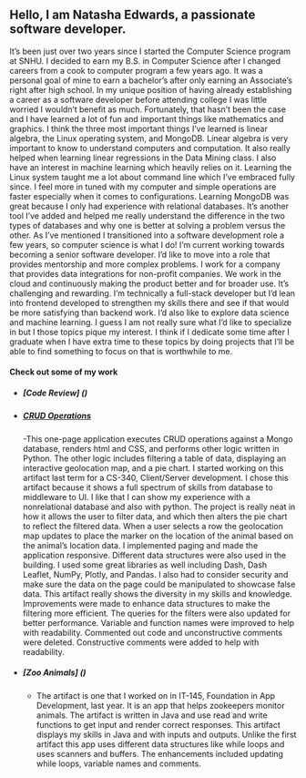 ## Hello, I am Natasha Edwards, a passionate software developer.

  It’s been just over two years since I started the Computer Science program at SNHU. I decided to earn my B.S. in Computer Science after I changed careers from a cook to computer program a few years ago. It was a personal goal of mine to earn a bachelor’s after only earning an Associate’s right after high school. 
In my unique position of having already establishing a career as a software developer before attending college I was little worried I wouldn’t benefit as much. Fortunately, that hasn’t been the case and I have learned a lot of fun and important things like mathematics and graphics. I think the three most important things I’ve learned is linear algebra, the Linux operating system, and MongoDB. Linear algebra is very important to know to understand computers and computation. It also really helped when learning linear regressions in the Data Mining class. I also have an interest in machine learning which heavily relies on it. Learning the Linux system taught me a lot about command line which I’ve embraced fully since. I feel more in tuned with my computer and simple operations are faster especially when it comes to configurations. Learning MongoDB was great because I only had experience with relational databases. It’s another tool I’ve added and helped me really understand the difference in the two types of databases and why one is better at solving a problem versus the other. 
As I’ve mentioned I transitioned into a software development role a few years, so computer science is what I do! I’m current working towards becoming a senior software developer. I’d like to move into a role that provides mentorship and more complex problems. I work for a company that provides data integrations for non-profit companies. We work in the cloud and continuously making the product better and for broader use. It’s challenging and rewarding. I’m technically a full-stack developer but I’d lean into frontend developed to strengthen my skills there and see if that would be more satisfying than backend work. I’d also like to explore data science and machine learning. I guess I am not really sure what I’d like to specialize in but I those topics pique my interest. I think if I dedicate some time after I graduate when I have extra time to these topics by doing projects that I’ll be able to find something to focus on that is worthwhile to me. 
  
#### Check out some of my work
* ##### [Code Review] ()

* ##### [CRUD Operations](https://github.com/NatashaE/dashboard340)
  -This one-page application executes CRUD operations against a Mongo database, renders html and CSS, and performs other logic written in Python. The other logic includes filtering a table of data, displaying an interactive geolocation map, and a pie chart. I started working on this artifact last term for a CS-340, Client/Server development. I chose this artifact because it shows a full spectrum of skills from database to middleware to UI. I like that I can show my experience with a nonrelational database and also with python. The project is really neat in how it allows the user to filter data, and which then alters the pie chart to reflect the filtered data. When a user selects a row the geolocation map updates to place the marker on the location of the animal based on the animal’s location data. I implemented paging and made the application responsive. Different data structures were also used in the building. I used some great libraries as well including Dash, Dash Leaflet, NumPy, Plotly, and Pandas. I also had to consider security and make sure the data on the page could be manipulated to showcase false data. This artifact really shows the diversity in my skills and knowledge. Improvements were made to enhance data structures to make the filtering more efficient. The queries for the filters were also updated for better performance. Variable and function names were improved to help with readability.  Commented out code and unconstructive comments were deleted. Constructive comments were added to help with readability.
  
* ##### [Zoo Animals] ()
  - The artifact is one that I worked on in IT-145, Foundation in App Development, last year. It is an app that helps zookeepers monitor animals. The artifact is written in Java and use read and write functions to get input and render correct responses. This artifact displays my skills in Java and with inputs and outputs. Unlike the first artifact this app uses different data structures like while loops and uses scanners and buffers. The enhancements included updating while loops, variable names and comments.
